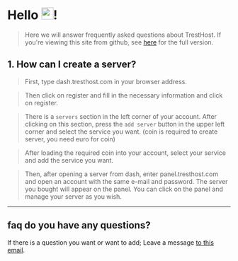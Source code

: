 # Hello <img src="https://user-images.githubusercontent.com/5679180/79618120-0daffb80-80be-11ea-819e-d2b0fa904d07.gif" width="27px">!

> Here we will answer frequently asked questions about TrestHost. If you're viewing this site from github, see [here](https://faq.tresthost.com) for the full version. 

## 1. How can I create a server? 

> First, type dash.tresthost.com in your browser address. 

> Then click on register and fill in the necessary information and click on register. 

> There is a ``servers`` section in the left corner of your account. After clicking on this section, press the ``add server`` button in the upper left corner and select the service you want. (coin is required to create server, you need euro for coin) 

> After loading the required coin into your account, select your service and add the service you want. 

> Then, after opening a server from dash, enter panel.tresthost.com and open an account with the same e-mail and password. The server you bought will appear on the panel. You can click on the panel and manage your server as you wish. 
-------------
## faq do you have any questions? 
If there is a question you want or want to add; Leave a message [to this email](mailto:code@botcords.ga). 
